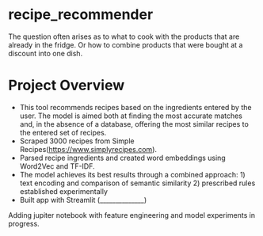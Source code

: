 # recipe_recommender

  The question often arises as to what to cook with the products that are already in the fridge. Or how to combine products that were bought at a discount into one dish. 
  
# Project Overview

- This tool recommends recipes based on the ingredients entered by the user. The model is aimed both at finding the most accurate matches and, in the   absence of a database, offering the most similar recipes to the entered set of recipes.
- Scraped  3000  recipes from Simple Recipes(https://www.simplyrecipes.com). 
- Parsed recipe ingredients and created word embeddings using Word2Vec and TF-IDF.
- The model achieves its best results through a combined approach: 1) text encoding and comparison of semantic similarity 2) prescribed rules           established experimentally
- Built app with Streamlit (______________)

Adding jupiter notebook with feature engineering and model experiments in progress. 
